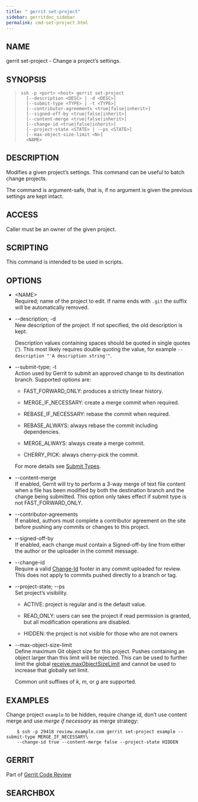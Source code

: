 ```yaml
---
title: " gerrit set-project"
sidebar: gerritdoc_sidebar
permalink: cmd-set-project.html
---
```

## NAME

gerrit set-project - Change a project’s settings.

## SYNOPSIS

> 
> 
>     ssh -p <port> <host> gerrit set-project
>       [--description <DESC> | -d <DESC>]
>       [--submit-type <TYPE> | -t <TYPE>]
>       [--contributor-agreements <true|false|inherit>]
>       [--signed-off-by <true|false|inherit>]
>       [--content-merge <true|false|inherit>]
>       [--change-id <true|false|inherit>]
>       [--project-state <STATE> | --ps <STATE>]
>       [--max-object-size-limit <N>]
>       <NAME>

## DESCRIPTION

Modifies a given project’s settings. This command can be useful to batch
change projects.

The command is argument-safe, that is, if no argument is given the
previous settings are kept intact.

## ACCESS

Caller must be an owner of the given project.

## SCRIPTING

This command is intended to be used in scripts.

## OPTIONS

  - \<NAME\>  
    Required; name of the project to edit. If name ends with `.git` the
    suffix will be automatically removed.

  - \--description; -d  
    New description of the project. If not specified, the old
    description is kept.
    
    Description values containing spaces should be quoted in single
    quotes ('). This most likely requires double quoting the value, for
    example `--description "'A description string'"`.

  - \--submit-type; -t  
    Action used by Gerrit to submit an approved change to its
    destination branch. Supported options are:
    
      - FAST\_FORWARD\_ONLY: produces a strictly linear history.
    
      - MERGE\_IF\_NECESSARY: create a merge commit when required.
    
      - REBASE\_IF\_NECESSARY: rebase the commit when required.
    
      - REBASE\_ALWAYS: always rebase the commit including dependencies.
    
      - MERGE\_ALWAYS: always create a merge commit.
    
      - CHERRY\_PICK: always cherry-pick the commit.
    
    For more details see [Submit
    Types](project-configuration.html#submit_type).

  - \--content-merge  
    If enabled, Gerrit will try to perform a 3-way merge of text file
    content when a file has been modified by both the destination branch
    and the change being submitted. This option only takes effect if
    submit type is not FAST\_FORWARD\_ONLY.

  - \--contributor-agreements  
    If enabled, authors must complete a contributor agreement on the
    site before pushing any commits or changes to this project.

  - \--signed-off-by  
    If enabled, each change must contain a Signed-off-by line from
    either the author or the uploader in the commit message.

  - \--change-id  
    Require a valid [Change-Id](user-changeid.html) footer in any commit
    uploaded for review. This does not apply to commits pushed directly
    to a branch or tag.

  - \--project-state; --ps  
    Set project’s visibility.
    
      - ACTIVE: project is regular and is the default value.
    
      - READ\_ONLY: users can see the project if read permission is
        granted, but all modification operations are disabled.
    
      - HIDDEN: the project is not visible for those who are not owners

  - \--max-object-size-limit  
    Define maximum Git object size for this project. Pushes containing
    an object larger than this limit will be rejected. This can be used
    to further limit the global
    [receive.maxObjectSizeLimit](config-gerrit.html#receive.maxObjectSizeLimit)
    and cannot be used to increase that globally set limit.
    
    Common unit suffixes of *k*, *m*, or *g* are supported.

## EXAMPLES

Change project `example` to be hidden, require change id, don’t use
content merge and use *merge if necessary* as merge
strategy:

``` 
    $ ssh -p 29418 review.example.com gerrit set-project example --submit-type MERGE_IF_NECESSARY\
    --change-id true --content-merge false --project-state HIDDEN
```

## GERRIT

Part of [Gerrit Code Review](index.html)

## SEARCHBOX

